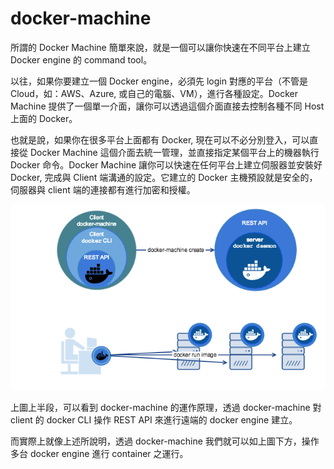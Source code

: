 docker-machine
==============

所謂的 Docker Machine 簡單來說，就是一個可以讓你快速在不同平台上建立 Docker engine 的 command tool。

以往，如果你要建立一個 Docker engine，必須先 login 對應的平台（不管是 Cloud，如：AWS、Azure, 或自己的電腦、VM），進行各種設定。Docker Machine 提供了一個單一介面，讓你可以透過這個介面直接去控制各種不同 Host 上面的 Docker。

也就是說，如果你在很多平台上面都有 Docker, 現在可以不必分別登入，可以直接從 Docker Machine 這個介面去統一管理，並直接指定某個平台上的機器執行 Docker 命令。Docker Machine 讓你可以快速在任何平台上建立伺服器並安裝好 Docker, 完成與 Client 端溝通的設定。它建立的 Docker 主機預設就是安全的，伺服器與 client 端的連接都有進行加密和授權。

![](machine.png)

上圖上半段，可以看到 docker-machine 的運作原理，透過 docker-machine 對 client 的 docker CLI 操作 REST API 來進行遠端的 docker engine 建立。

而實際上就像上述所說明，透過 docker-machine 我們就可以如上圖下方，操作多台 docker engine 進行 container 之運行。
